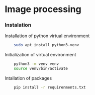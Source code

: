 # Image processing

### Instalation

Installation of python virtual environment
```bash
    sudo apt install python3-venv 
```

Initialization of virtual environment
```bash
    python3 -m venv venv
    source venv/bin/activate
```

Intallation of packages
```bash
    pip install -r requirenments.txt
```
